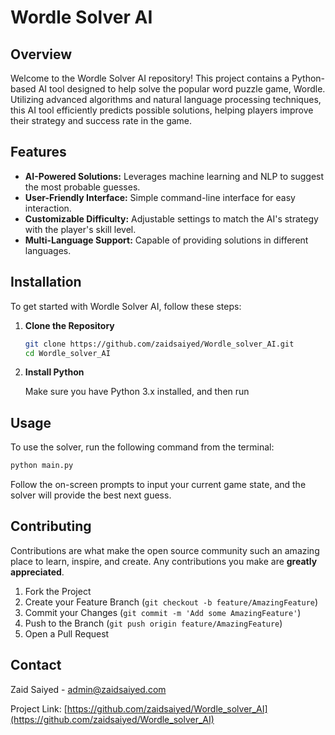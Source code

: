 # Wordle Solver AI

## Overview
Welcome to the Wordle Solver AI repository! This project contains a Python-based AI tool designed to help solve the popular word puzzle game, Wordle. Utilizing advanced algorithms and natural language processing techniques, this AI tool efficiently predicts possible solutions, helping players improve their strategy and success rate in the game.

## Features
- **AI-Powered Solutions:** Leverages machine learning and NLP to suggest the most probable guesses.
- **User-Friendly Interface:** Simple command-line interface for easy interaction.
- **Customizable Difficulty:** Adjustable settings to match the AI's strategy with the player's skill level.
- **Multi-Language Support:** Capable of providing solutions in different languages.

## Installation
To get started with Wordle Solver AI, follow these steps:

1. **Clone the Repository**
   ```bash
   git clone https://github.com/zaidsaiyed/Wordle_solver_AI.git
   cd Wordle_solver_AI
   ```

2. **Install Python**

   Make sure you have Python 3.x installed, and then run

## Usage
To use the solver, run the following command from the terminal:
```bash
python main.py
```
Follow the on-screen prompts to input your current game state, and the solver will provide the best next guess.

## Contributing
Contributions are what make the open source community such an amazing place to learn, inspire, and create. Any contributions you make are **greatly appreciated**.

1. Fork the Project
2. Create your Feature Branch (`git checkout -b feature/AmazingFeature`)
3. Commit your Changes (`git commit -m 'Add some AmazingFeature'`)
4. Push to the Branch (`git push origin feature/AmazingFeature`)
5. Open a Pull Request


## Contact
Zaid Saiyed - [admin@zaidsaiyed.com](mailto:admin@zaidsaiyed.com)

Project Link: [https://github.com/zaidsaiyed/Wordle_solver_AI](https://github.com/zaidsaiyed/Wordle_solver_AI)
